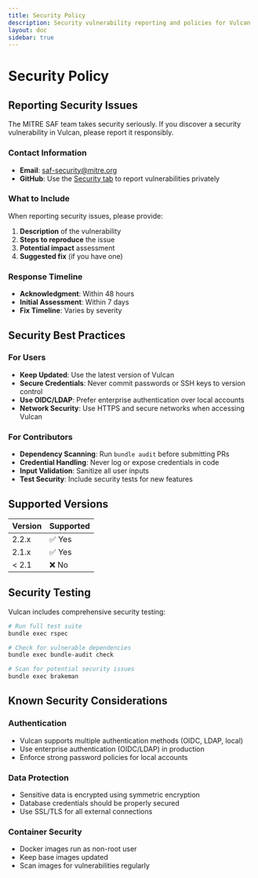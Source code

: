 ```yaml
---
title: Security Policy
description: Security vulnerability reporting and policies for Vulcan
layout: doc
sidebar: true
---
```


# Security Policy

## Reporting Security Issues

The MITRE SAF team takes security seriously. If you discover a security vulnerability in Vulcan, please report it responsibly.

### Contact Information

- **Email**: [saf-security@mitre.org](mailto:saf-security@mitre.org)
- **GitHub**: Use the [Security tab](https://github.com/mitre/vulcan/security) to report vulnerabilities privately

### What to Include

When reporting security issues, please provide:

1. **Description** of the vulnerability
2. **Steps to reproduce** the issue
3. **Potential impact** assessment
4. **Suggested fix** (if you have one)

### Response Timeline

- **Acknowledgment**: Within 48 hours
- **Initial Assessment**: Within 7 days
- **Fix Timeline**: Varies by severity

## Security Best Practices

### For Users

- **Keep Updated**: Use the latest version of Vulcan
- **Secure Credentials**: Never commit passwords or SSH keys to version control
- **Use OIDC/LDAP**: Prefer enterprise authentication over local accounts
- **Network Security**: Use HTTPS and secure networks when accessing Vulcan

### For Contributors

- **Dependency Scanning**: Run `bundle audit` before submitting PRs
- **Credential Handling**: Never log or expose credentials in code
- **Input Validation**: Sanitize all user inputs
- **Test Security**: Include security tests for new features

## Supported Versions

| Version | Supported |
|---------|-----------|
| 2.2.x   | ✅ Yes    |
| 2.1.x   | ✅ Yes    |
| < 2.1   | ❌ No     |

## Security Testing

Vulcan includes comprehensive security testing:

```bash
# Run full test suite
bundle exec rspec

# Check for vulnerable dependencies
bundle exec bundle-audit check

# Scan for potential security issues
bundle exec brakeman
```

## Known Security Considerations

### Authentication
- Vulcan supports multiple authentication methods (OIDC, LDAP, local)
- Use enterprise authentication (OIDC/LDAP) in production
- Enforce strong password policies for local accounts

### Data Protection
- Sensitive data is encrypted using symmetric encryption
- Database credentials should be properly secured
- Use SSL/TLS for all external connections

### Container Security
- Docker images run as non-root user
- Keep base images updated
- Scan images for vulnerabilities regularly